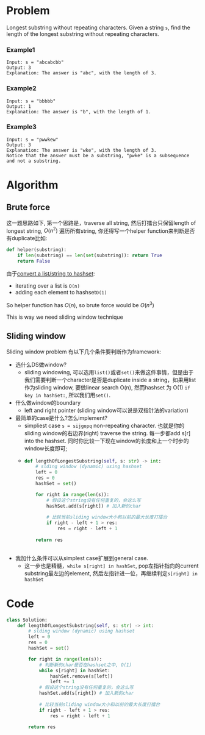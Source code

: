 # Problem 
Longest substring without repeating characters. Given a string `s`, find the length of the longest substring without repeating characters.

### Example1
```
Input: s = "abcabcbb"
Output: 3
Explanation: The answer is "abc", with the length of 3.
```

### Example2
```
Input: s = "bbbbb"
Output: 1
Explanation: The answer is "b", with the length of 1.
```

### Example3
```
Input: s = "pwwkew"
Output: 3
Explanation: The answer is "wke", with the length of 3.
Notice that the answer must be a substring, "pwke" is a subsequence and not a substring.
```


# Algorithm

## Brute force
这一题思路如下, 第一个思路是，traverse all string, 然后打擂台只保留length of longest string, $O(n^2)$ 遍历所有string, 你还得写一个helper function来判断是否有duplicate比如:

```python
def helper(substring):
    if len(substring) == len(set(substring)): return True
    return False
```
由于[convert a list/string to hashset](https://stackoverflow.com/questions/34642155/what-is-time-complexity-of-a-list-to-set-conversion):
- iterating over a list is `O(n)`
- adding each element to hashset`O(1)`

So helper function has $O(n)$, so brute force would be $O(n^3)$

This is way we need sliding window technique


## Sliding window 

Sliding window problem 有以下几个条件要判断作为framework:

- 选什么DS做window?
  - sliding windowing, 可以选用`list()`或者`set()`来做这件事情，但是由于我们需要判断一个character是否是duplicate inside a string，如果用list作为sliding window, 要做linear search O(n), 然而hashset 为 O(1) `if key in hashSet:`, 所以我们用`set()`.
- 什么做window的boundary
  - left and right pointer (sliding window可以说是双指针法的variation)
- 最简单的case是什么?怎么implement?
  - simpliest case `s = sijgopq` non-repeating character. 也就是你的sliding window的右边界(right) traverse the string. 每一步都add s[r] into the hashset. 同时你比较一下现在window的长度和上一个时步的window长度即可;
  - ```python    
    def lengthOfLongestSubstring(self, s: str) -> int:
        # slding window (dynamic) using hashset
        left = 0
        res = 0
        hashSet = set()

        for right in range(len(s)):
            # 假设这个string没有任何重复的，会这么写
            hashSet.add(s[right]) # 加入新的char
            
            # 比较当前sliding window大小和以前的最大长度打擂台
            if right - left + 1 > res:
                res = right - left + 1
        
        return res
   
- 我加什么条件可以从simplest case扩展到general case.
  - 这一步也是精髓，`while s[right] in hashSet`, pop左指针指向的current substring最左边的element, 然后左指针进一位，再继续判定`s[right] in hashSet`




# Code
```python
class Solution:
    def lengthOfLongestSubstring(self, s: str) -> int:
        # slding window (dynamic) using hashset
        left = 0
        res = 0
        hashSet = set()

        for right in range(len(s)):
            # 判断新的char是否在hashset之中, O(1)
            while s[right] in hashSet:
                hashSet.remove(s[left])
                left += 1
            # 假设这个string没有任何重复的，会这么写
            hashSet.add(s[right]) # 加入新的char
            
            # 比较当前sliding window大小和以前的最大长度打擂台
            if right - left + 1 > res:
                res = right - left + 1
        
        return res
```